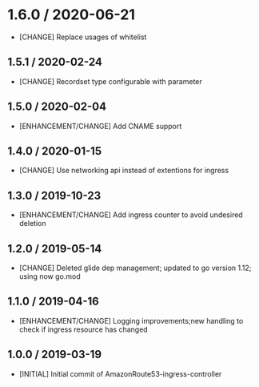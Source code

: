 # 1.6.0 / 2020-06-21
* [CHANGE] Replace usages of whitelist

## 1.5.1 / 2020-02-24
* [CHANGE] Recordset type configurable with parameter

## 1.5.0 / 2020-02-04
* [ENHANCEMENT/CHANGE] Add CNAME support

## 1.4.0 / 2020-01-15
* [CHANGE] Use networking api instead of extentions for ingress

## 1.3.0 / 2019-10-23
* [ENHANCEMENT/CHANGE] Add ingress counter to avoid undesired deletion

## 1.2.0 / 2019-05-14
* [CHANGE] Deleted glide dep management; updated to go version 1.12; using now go.mod

## 1.1.0 / 2019-04-16
* [ENHANCEMENT/CHANGE] Logging improvements;new handling to check if ingress resource has changed

## 1.0.0 / 2019-03-19
* [INITIAL] Initial commit of AmazonRoute53-ingress-controller